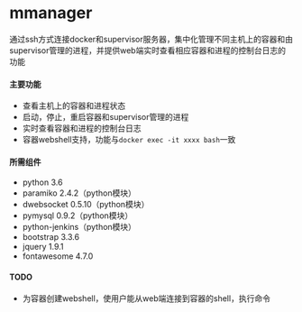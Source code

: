 # mmanager

通过ssh方式连接docker和supervisor服务器，集中化管理不同主机上的容器和由supervisor管理的进程，并提供web端实时查看相应容器和进程的控制台日志的功能

#### 主要功能

- 查看主机上的容器和进程状态
- 启动，停止，重启容器和supervisor管理的进程
- 实时查看容器和进程的控制台日志
- 容器webshell支持，功能与`docker exec -it xxxx bash`一致

#### 所需组件

- python 3.6
- paramiko 2.4.2（python模块）
- dwebsocket 0.5.10（python模块）
- pymysql 0.9.2（python模块）
- python-jenkins（python模块）
- bootstrap 3.3.6
- jquery 1.9.1
- fontawesome 4.7.0

#### TODO

- 为容器创建webshell，使用户能从web端连接到容器的shell，执行命令
